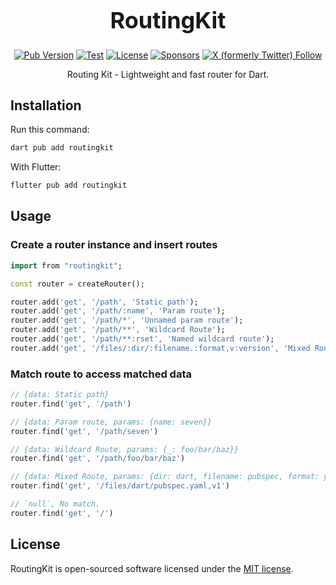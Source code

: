 <h1 align="center" style="font-size: 36px">RoutingKit</h1>

<p align="center">
  <a href="https://pub.dev/packages/routingkit"><img alt="Pub Version" src="https://img.shields.io/pub/v/routingkit?logo=dart"/></a>
  <a href="https://github.com/medz/routingkit/actions/workflows/test.yml"><img alt="Test" src="https://github.com/medz/routingkit/actions/workflows/test.yml/badge.svg?branch=main" /></a>
  <a href="https://github.com/medz/routingkit?tab=MIT-1-ov-file"><img alt="License" src="https://img.shields.io/github/license/medz/routingkit" /></a>
  <a href="https://github.com/sponsors/medz"><img alt="Sponsors" src="https://img.shields.io/github/sponsors/medz?logo=githubsponsors" /></a>
  <a href="https://twitter.com/shiweidu"><img alt="X (formerly Twitter) Follow" src="https://img.shields.io/twitter/follow/shiweidu" /></a>
</p>

<p align="center">
Routing Kit - Lightweight and fast router for Dart.
</p>

## Installation

Run this command:

```bash
dart pub add routingkit
```

With Flutter:

```bash
flutter pub add routingkit
```

## Usage

### Create a router instance and insert routes

```dart
import from "routingkit";

const router = createRouter();

router.add('get', '/path', 'Static path');
router.add('get', '/path/:name', 'Param route');
router.add('get', '/path/*', 'Unnamed param route');
router.add('get', '/path/**', 'Wildcard Route');
router.add('get', '/path/**:rset', 'Named wildcard route');
router.add('get', '/files/:dir/:filename.:format,v:version', 'Mixed Route');
```

### Match route to access matched data

```dart
// {data: Static path}
router.find('get', '/path')

// {data: Param route, params: {name: seven}}
router.find('get', '/path/seven')

// {data: Wildcard Route, params: {_: foo/bar/baz}}
router.find('get', '/path/foo/bar/baz')

// {data: Mixed Route, params: {dir: dart, filename: pubspec, format: yaml, version: 1}}
router.find('get', '/files/dart/pubspec.yaml,v1')

// `null`, No match.
router.find('get', '/')
```

## License

RoutingKit is open-sourced software licensed under the [MIT license](https://github.com/medz/routingkit?tab=MIT-1-ov-file).
